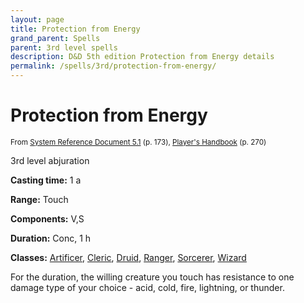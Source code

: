```yaml
---
layout: page
title: Protection from Energy
grand_parent: Spells
parent: 3rd level spells 
description: D&D 5th edition Protection from Energy details
permalink: /spells/3rd/protection-from-energy/
---
```


# Protection from Energy

<small>From <a target="_blank" href="https://media.wizards.com/2016/downloads/DND/SRD-OGL_V5.1.pdf">System Reference Document 5.1</a> (p. 173), <a target="_blank" href="https://dnd.wizards.com/products/tabletop-games/rpg-products/rpg_playershandbook">Player's Handbook</a> (p. 270)</small>


3rd level abjuration

**Casting time:** 1 a

**Range:** Touch

**Components:** V,S 

**Duration:** Conc, 1 h

**Classes:** [Artificer](/classes/artificer/), [Cleric](/classes/cleric/), [Druid](/classes/druid/), [Ranger](/classes/ranger/), [Sorcerer](/classes/sorcerer/), [Wizard](/classes/wizard/)

For the duration, the willing creature you touch has resistance to one damage type of your choice - acid, cold, fire, lightning, or thunder.